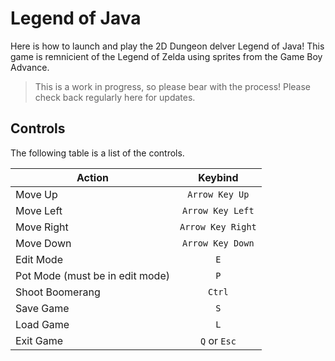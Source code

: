 # Legend of Java
Here is how to launch and play the 2D Dungeon delver Legend of Java! This game is remnicient of the Legend of Zelda using sprites from the Game Boy Advance.

> This is a work in progress, so please bear with the process! Please check back regularly here for updates.
## Controls
The following table is a list of the controls.

| **Action**                      | **Keybind**       |
|--------------                   |:-----------------:|
| Move Up                         | `Arrow Key Up`    |
| Move Left                       | `Arrow Key Left`  |
| Move Right                      | `Arrow Key Right` |
| Move Down                       | `Arrow Key Down`  |
| Edit Mode                       | `E`               |
| Pot Mode (must be in edit mode) | `P`|
| Shoot Boomerang                 | `Ctrl` |
| Save Game                       | `S`|
| Load Game                       | `L` |
| Exit Game                       | `Q` or `Esc` |
